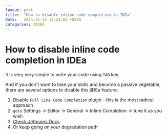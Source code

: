 ```yaml
---
layout: post
title:  "How to disable inline code completion in IDEa"
date:   2024-12-13 12:24:01 +0200
categories: JIDEA
---
```

# How to disable inline code completion in IDEa

It is very very simple to write your code using `TAB` key.

And if you don't want to lose your skills and become a passive vegetable, there are several options to disable this jIDEa feature:
1. Disable `Full Line Code Completion` plugin - this is the most radical approach
2. `goto` Settings -> Editor -> General -> Inline Completion -> tune it as you wish
3. [Check Jetbrains Docs](https://www.jetbrains.com/help/idea/full-line-code-completion.html)
4. Or keep going on your degradation path
